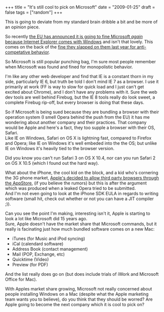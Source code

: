 +++
title = "It's still cool to pick on Microsoft"
date = "2009-01-25"
draft = false
tags = ["random"]
+++

<p>This is going to deviate from my standard brain dribble a bit and be more of an opinion piece.</p>
<p>So recently <a href="https://web.archive.org/web/20090127032545/http://news.bbc.co.uk/2/hi/business/7834792.stm" target="_blank">the EU has announced it is going to fine Microsoft <em>again</em> because Internet Explorer comes with Windows</a> and isn't that lovely. This comes on the back of the <a href="https://web.archive.org/web/20090127032545/http://news.bbc.co.uk/2/hi/business/7266629.stm" target="_blank">fine they slapped on them last year for anti-competative behavior</a>.</p>
<p>So Microsoft is still popular punching bag, I'm sure most people remember when Microsoft was found and fined for monopolistic behavior.</p>
<p>I'm like any other web developer and find that IE is a constant thorn in my side, particularly IE 6, but truth be told I don't mind IE 7 as a browser. I use it primarily at work (FF is way to slow for quick load and I just can't get excited about Chrome), and I don't have any problems with it. Sure the web dev tools are well behind Firebug, but the IE 8 tools really do look sweet, a complete Firebug rip-off, but every browser is doing that these days.</p>
<p>So if Microsoft is being sued because they are bundling a browser with their operation system (I smell Opera behind the push from the EU) it has me wondering about another company and their practices. That company would be Apple and here's a fact, they too supple a browser with their OS, Safari.<br>Like IE on Windows, Safari on OS X is lightning fast, compared to Firefox and Opera; like IE on Windows it's well embeded into the the OS; but unlike IE on Windows it's heavily tied to the browser version.</p>
<p>Did you know you can't run Safari 3 on OS X 10.4, nor can you run Safari 2 on OS X 10.5 (which I found out the hard way).</p>
<p>What about the iPhone, the cool kid on the block, and a kid who's cornering the 3G phone market, <a href="https://web.archive.org/web/20090127032545/http://www.macrumors.com/2009/01/13/apple-allows-3rd-party-web-browsers-in-app-store/" target="_blank">Apple's decided to allow third party browsers through the AppStore</a>, (if you believe the rumors) but this is after the argument which was produced when a leaked Opera tried to be submitted.<br>And I'm not even going to look at the iPhone SDK EULA in regards to writing software (small hit, check out whether or not you can have a JIT compiler ;)).</p>
<p>Can you see the point I'm making, interesting isn't it, Apple is starting to look a lot like Microsoft did 15 years ago.<br>Sure, Apple doesn't have the market share that Microsoft commands, but it really is facinating just how much bundled software comes on a new Mac:</p>
<ul>
<li>iTunes (for Music and iPod syncing)</li>
<li>iCal (calendard software)</li>
<li>Address Book (contact management)</li>
<li>Mail (POP, Exchange, etc)</li>
<li>Quicktime (Video)</li>
<li>Preview (for PDF)</li>
</ul>
<p>And the list really does go on (but does include trials of iWork and Microsoft Office for Mac).</p>
<p>With Apples market share growing, Microsoft not really concerned about people installing Windows on a Mac (despite what the Apple marketing team wants you to believe), do you think that they should be worred? Are Apple going to become the next company which it is cool to pick on?</p>